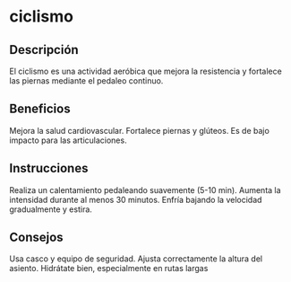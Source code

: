 # ciclismo 

## Descripción
El ciclismo es una actividad aeróbica que mejora la resistencia y fortalece las piernas mediante el pedaleo continuo.

## Beneficios
Mejora la salud cardiovascular.
Fortalece piernas y glúteos.
Es de bajo impacto para las articulaciones.

## Instrucciones
Realiza un calentamiento pedaleando suavemente (5-10 min).
Aumenta la intensidad durante al menos 30 minutos.
Enfría bajando la velocidad gradualmente y estira.

## Consejos
Usa casco y equipo de seguridad.
Ajusta correctamente la altura del asiento.
Hidrátate bien, especialmente en rutas largas